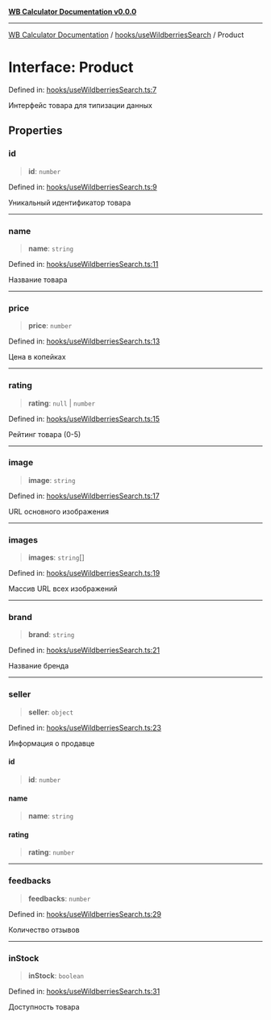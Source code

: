 [**WB Calculator Documentation v0.0.0**](../../../README.md)

***

[WB Calculator Documentation](../../../README.md) / [hooks/useWildberriesSearch](../README.md) / Product

# Interface: Product

Defined in: [hooks/useWildberriesSearch.ts:7](https://github.com/MitrofanKaufman/unitcalc/blob/46369bebdb436c227fb4c58fb7e6af58af7c90ab/app/web/src/hooks/useWildberriesSearch.ts#L7)

Интерфейс товара для типизации данных

## Properties

### id

> **id**: `number`

Defined in: [hooks/useWildberriesSearch.ts:9](https://github.com/MitrofanKaufman/unitcalc/blob/46369bebdb436c227fb4c58fb7e6af58af7c90ab/app/web/src/hooks/useWildberriesSearch.ts#L9)

Уникальный идентификатор товара

***

### name

> **name**: `string`

Defined in: [hooks/useWildberriesSearch.ts:11](https://github.com/MitrofanKaufman/unitcalc/blob/46369bebdb436c227fb4c58fb7e6af58af7c90ab/app/web/src/hooks/useWildberriesSearch.ts#L11)

Название товара

***

### price

> **price**: `number`

Defined in: [hooks/useWildberriesSearch.ts:13](https://github.com/MitrofanKaufman/unitcalc/blob/46369bebdb436c227fb4c58fb7e6af58af7c90ab/app/web/src/hooks/useWildberriesSearch.ts#L13)

Цена в копейках

***

### rating

> **rating**: `null` \| `number`

Defined in: [hooks/useWildberriesSearch.ts:15](https://github.com/MitrofanKaufman/unitcalc/blob/46369bebdb436c227fb4c58fb7e6af58af7c90ab/app/web/src/hooks/useWildberriesSearch.ts#L15)

Рейтинг товара (0-5)

***

### image

> **image**: `string`

Defined in: [hooks/useWildberriesSearch.ts:17](https://github.com/MitrofanKaufman/unitcalc/blob/46369bebdb436c227fb4c58fb7e6af58af7c90ab/app/web/src/hooks/useWildberriesSearch.ts#L17)

URL основного изображения

***

### images

> **images**: `string`[]

Defined in: [hooks/useWildberriesSearch.ts:19](https://github.com/MitrofanKaufman/unitcalc/blob/46369bebdb436c227fb4c58fb7e6af58af7c90ab/app/web/src/hooks/useWildberriesSearch.ts#L19)

Массив URL всех изображений

***

### brand

> **brand**: `string`

Defined in: [hooks/useWildberriesSearch.ts:21](https://github.com/MitrofanKaufman/unitcalc/blob/46369bebdb436c227fb4c58fb7e6af58af7c90ab/app/web/src/hooks/useWildberriesSearch.ts#L21)

Название бренда

***

### seller

> **seller**: `object`

Defined in: [hooks/useWildberriesSearch.ts:23](https://github.com/MitrofanKaufman/unitcalc/blob/46369bebdb436c227fb4c58fb7e6af58af7c90ab/app/web/src/hooks/useWildberriesSearch.ts#L23)

Информация о продавце

#### id

> **id**: `number`

#### name

> **name**: `string`

#### rating

> **rating**: `number`

***

### feedbacks

> **feedbacks**: `number`

Defined in: [hooks/useWildberriesSearch.ts:29](https://github.com/MitrofanKaufman/unitcalc/blob/46369bebdb436c227fb4c58fb7e6af58af7c90ab/app/web/src/hooks/useWildberriesSearch.ts#L29)

Количество отзывов

***

### inStock

> **inStock**: `boolean`

Defined in: [hooks/useWildberriesSearch.ts:31](https://github.com/MitrofanKaufman/unitcalc/blob/46369bebdb436c227fb4c58fb7e6af58af7c90ab/app/web/src/hooks/useWildberriesSearch.ts#L31)

Доступность товара
